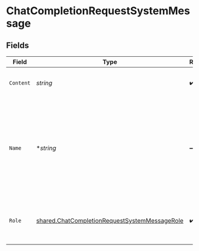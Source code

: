 # ChatCompletionRequestSystemMessage


## Fields

| Field                                                                                                                        | Type                                                                                                                         | Required                                                                                                                     | Description                                                                                                                  |
| ---------------------------------------------------------------------------------------------------------------------------- | ---------------------------------------------------------------------------------------------------------------------------- | ---------------------------------------------------------------------------------------------------------------------------- | ---------------------------------------------------------------------------------------------------------------------------- |
| `Content`                                                                                                                    | *string*                                                                                                                     | :heavy_check_mark:                                                                                                           | The contents of the system message.                                                                                          |
| `Name`                                                                                                                       | **string*                                                                                                                    | :heavy_minus_sign:                                                                                                           | An optional name for the participant. Provides the model information to differentiate between participants of the same role. |
| `Role`                                                                                                                       | [shared.ChatCompletionRequestSystemMessageRole](../../../pkg/models/shared/chatcompletionrequestsystemmessagerole.md)        | :heavy_check_mark:                                                                                                           | The role of the messages author, in this case `system`.                                                                      |